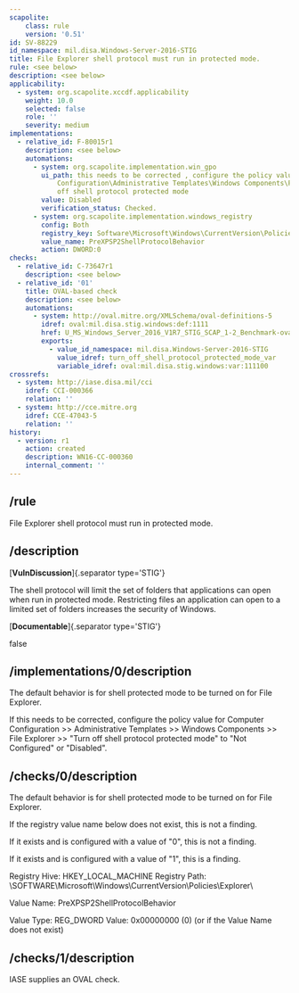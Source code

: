 ```yaml
---
scapolite:
    class: rule
    version: '0.51'
id: SV-88229
id_namespace: mil.disa.Windows-Server-2016-STIG
title: File Explorer shell protocol must run in protected mode.
rule: <see below>
description: <see below>
applicability:
  - system: org.scapolite.xccdf.applicability
    weight: 10.0
    selected: false
    role: ''
    severity: medium
implementations:
  - relative_id: F-80015r1
    description: <see below>
    automations:
      - system: org.scapolite.implementation.win_gpo
        ui_path: this needs to be corrected , configure the policy value for Computer
            Configuration\Administrative Templates\Windows Components\File Explorer\Turn
            off shell protocol protected mode
        value: Disabled
        verification_status: Checked.
      - system: org.scapolite.implementation.windows_registry
        config: Both
        registry_key: Software\Microsoft\Windows\CurrentVersion\Policies\Explorer
        value_name: PreXPSP2ShellProtocolBehavior
        action: DWORD:0
checks:
  - relative_id: C-73647r1
    description: <see below>
  - relative_id: '01'
    title: OVAL-based check
    description: <see below>
    automations:
      - system: http://oval.mitre.org/XMLSchema/oval-definitions-5
        idref: oval:mil.disa.stig.windows:def:1111
        href: U_MS_Windows_Server_2016_V1R7_STIG_SCAP_1-2_Benchmark-oval.xml
        exports:
          - value_id_namespace: mil.disa.Windows-Server-2016-STIG
            value_idref: turn_off_shell_protocol_protected_mode_var
            variable_idref: oval:mil.disa.stig.windows:var:111100
crossrefs:
  - system: http://iase.disa.mil/cci
    idref: CCI-000366
    relation: ''
  - system: http://cce.mitre.org
    idref: CCE-47043-5
    relation: ''
history:
  - version: r1
    action: created
    description: WN16-CC-000360
    internal_comment: ''
---
```



## /rule

File Explorer shell protocol must run in protected mode.

## /description

[**VulnDiscussion**]{.separator type='STIG'}

The shell protocol will limit the set of folders that applications can open when run in protected mode. Restricting files an application can open to a limited set of folders increases the security of Windows.

[**Documentable**]{.separator type='STIG'}

false

## /implementations/0/description

The default behavior is for shell protected mode to be turned on for File Explorer.

If this needs to be corrected, configure the policy value for Computer Configuration >> Administrative Templates >> Windows Components >> File Explorer >> "Turn off shell protocol protected mode" to "Not Configured" or "Disabled".

## /checks/0/description

The default behavior is for shell protected mode to be turned on for File Explorer.

If the registry value name below does not exist, this is not a finding.

If it exists and is configured with a value of "0", this is not a finding.

If it exists and is configured with a value of "1", this is a finding.

Registry Hive: HKEY_LOCAL_MACHINE
Registry Path: \SOFTWARE\Microsoft\Windows\CurrentVersion\Policies\Explorer\

Value Name: PreXPSP2ShellProtocolBehavior

Value Type: REG_DWORD
Value: 0x00000000 (0) (or if the Value Name does not exist)

## /checks/1/description

IASE supplies an OVAL check.
